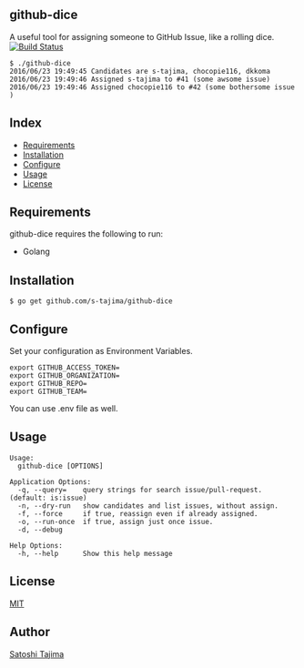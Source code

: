 github-dice
---
A useful tool for assigning someone to GitHub Issue, like a rolling dice.
[![Build Status](https://travis-ci.org/s-tajima/github-dice.svg?branch=master)](https://travis-ci.org/s-tajima/github-dice)

```
$ ./github-dice
2016/06/23 19:49:45 Candidates are s-tajima, chocopie116, dkkoma
2016/06/23 19:49:46 Assigned s-tajima to #41 (some awsome issue)
2016/06/23 19:49:46 Assigned chocopie116 to #42 (some bothersome issue )
```

## Index

* [Requirements](#requirements)
* [Installation](#installation)
* [Configure](#configure)
* [Usage](#usage)       
* [License](#license)    

## Requirements

github-dice requires the following to run:

* Golang

## Installation

```
$ go get github.com/s-tajima/github-dice
```

## Configure

Set your configuration as Environment Variables.
```
export GITHUB_ACCESS_TOKEN=
export GITHUB_ORGANIZATION=
export GITHUB_REPO=
export GITHUB_TEAM=
```
You can use .env file as well.


## Usage

```
Usage:
  github-dice [OPTIONS]

Application Options:
  -q, --query=    query strings for search issue/pull-request. (default: is:issue)
  -n, --dry-run   show candidates and list issues, without assign.
  -f, --force     if true, reassign even if already assigned.
  -o, --run-once  if true, assign just once issue.
  -d, --debug

Help Options:
  -h, --help      Show this help message
```

## License

[MIT](./LICENSE)

## Author

[Satoshi Tajima](https://github.com/s-tajima)
